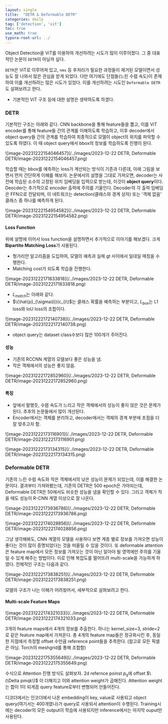 ```yaml
---
layout: single
title:  "DETR & Deformable DETR"
categories: daily
tag: ['detection', 'vit']
toc: true
use_math: true
typora-root-url: ../                                                                                                                                                                                                                                                                                                                                                                                                                                                                                                                                                                                                                                                                                                                                                                                                                                                                                  
---
```


Object Detection을 ViT를 이용하여 개선하려는 시도가 많이 이루어졌다. 그 중 대표적인 논문이 `DETR`이 아닐까 싶다.

`DETR`은 ViT로 이루어져 있고, `nms` 등 후처리가 필요한 과정들이 제거된 모델이면서 성능도 잘 나와서 많은 관심을 받게 되었다. 다만 여기에도 단점들(느린 수렴 속도)이 존재하여 이를 개선하려는 많은 시도가 있었다. 이를 개선하려는 시도인 `Deformable DETR`도 살펴보려고 한다.

- 기본적인 ViT 구조 등에 대한 설명은 생략하도록 하겠다.

### DETR

기본적인 구조는 아래와 같다. CNN backbone을 통해 feature들을 뽑고, 이를 ViT encoder를 통해 feature들 간의 관계를 이해하도록 학습하고, 이후 decoder에서 object query들 간의 관계를 학습하여 최종적으로 모델이 object의 위치를 파악할 수 있도록 하였다. 이 때 object query에서 bbox의 정보를 학습하도록 진행이 된다.

![image-20231222154046457](/../images/2023-12-22 DETR, Deformable DETR/image-20231222154046457.png)



학습할 때는 bbox를 예측하는 loss가 계산되는 방식이 기존과 다른데, 아래 그림을 보면서 먼저 간단하게 이해를 해보자. 논문에서의 설명을 그대로 가져오면, decoder는 사전에 학습된 소수의 고정된 위치 임베딩을 입력으로 받는데, 이것이 **object query**이다. Deocder는 추가적으로 encoder 출력에 주의를 기울인다. Decoder의 각 출력 임베딩은 FFN으로 전달되며, 이 네트워크는 detection(클래스와 경계 상자) 또는 '객체 없음' 클래스 중 하나를 예측하게 된다. 

![image-20231222154954582](/../images/2023-12-22 DETR, Deformable DETR/image-20231222154954582.png)



#### Loss Function

위에 설명에 이어서 loss function을 설명하면서 추가적으로 이야기를 해보겠다. 크게 **Bipartite Matching Loss**가 사용된다.

- 헝가리안 알고리즘을 도입하여, 모델의 예측과 실체 gt 사이에서 일대일 매칭을 수행한다. 
- Matching cost가 되도록 학습을 진행한다.

![image-20231222171833818](/../images/2023-12-22 DETR, Deformable DETR/image-20231222171833818.png)

- $L_{match}$는 아래와 같다. 
- $\(\hat{p}_{\sigma(i)}(c_i)\)$는 클래스 확률을 예측하는 부분이고, $L_{box}$는 L1 loss와 IoU loss의 조합이다.

![image-20231222172140738](/../images/2023-12-22 DETR, Deformable DETR/image-20231222172140738.png)

- object query는 dataset class수보다 많은 100개가 주어진다.



#### 성능

- 기존의 RCCNN 계열의 모델보다 좋은 성능을 냄.
- 작은 객체에서의 성능은 좋지 않음.

![image-20231222172852960](/../images/2023-12-22 DETR, Deformable DETR/image-20231222172852960.png)



#### 특징

- 앞에서 말했듯, 수렴 속도가 느리고 작은 객체에서의 성능이 좋지 않은 것은 문제가 된다. 추후의 논문들에서 많이 개선된다.
- Encoder에서는 객체를 분리하고, decoder에서는 객체의 경계 부분에 초점을 더 잘 맞추고자 함.

![image-20231222173116901](/../images/2023-12-22 DETR, Deformable DETR/image-20231222173116901.png)

![image-20231222173134315](/../images/2023-12-22 DETR, Deformable DETR/image-20231222173134315.png)



### Deformable DETR

기존의 느린 수렴 속도와 작은 객체에서의 낮은 성능이 문제가 되었는데, 이를 해결한 논문이다. 결과부터 가져와봤는데, 기존의 DETR은 500 epoch은 가야되는데, Deformable DETR은 50에서도 비슷한 성능을 냄을 확인할 수 있다. 그리고 객체가 작을 때도 성능이 R-CNN 계열 이상으로 잘 나온다.

![image-20231222173936786](/../images/2023-12-22 DETR, Deformable DETR/image-20231222173936786.png)

![image-20231222174028856](/../images/2023-12-22 DETR, Deformable DETR/image-20231222174028856.png)



그냥 생각해봐도, CNN 계열의 모델을 사용하다 보면 계층 별로 정보를 가져오면 성능이 좋다는 것이 많이 증명되었다는 것을 떠올릴 수 있을 것이다. 또 deformable attention은 feature map에서 모든 정보를 가져오는 것이 아닌 알아야 될 영역에만 주의를 기울일 수 있게 해주는 방법이다. 이로 인해 복잡도를 떨어뜨려 multi-scale을 가능하게 하였다. 전체적인 구조는 다음과 같다.

![image-20231222173838251](/../images/2023-12-22 DETR, Deformable DETR/image-20231222173838251.png)

모델의 구조가 나는 이해가 어려웠어서, 세부적으로 살펴보려고 한다.

#### Multi-scale Feature Maps

![image-20231222174321033](/../images/2023-12-22 DETR, Deformable DETR/image-20231222174321033.png)

3개의 feature maps에서 4개의 정보를 추출한다. 하나는 kernel_size=3, stride=2로 같은 feature map에서 가져온다. 총 4개의 feature map들은 정규화시킨 후, 동일한 지점에서 측정할 offset 수만큼 reference point들을 추측한다. (참고로 모든 픽셀은 아님. Torch의 meshgrid를 통해 조합함)

![image-20231222175355649](/../images/2023-12-22 DETR, Deformable DETR/image-20231222175355649.png)

수식으로 Attention 진행 방식도 살펴보자. 2d refernce poinst $p_q$에 offset $\(\Delta pmqk\)$ 이 더해지고 이와 attention weight가 곱해진다. Attention weight는 합이 1이 되게끔 query feature로부터 변형되어 만들어진다. 

디코더에서는 인코더에서 나온 embedding이 key, value로 사용되고 object query(여기서는 400개였나)가 query로 사용되서 attention이 수행된다. Training시에는 decoder의 모든 output이 학습에 사용되지만 inference에서는 마지막 ouput만 사용된다. 
